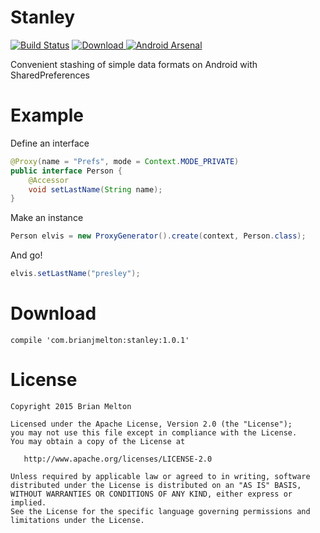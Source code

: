 # Stanley
[![Build Status](https://travis-ci.org/iambmelt/Stanley.svg?branch=master)](https://travis-ci.org/iambmelt/Stanley)
[ ![Download](https://api.bintray.com/packages/iambmelton/maven/stanley/images/download.svg) ](https://bintray.com/iambmelton/maven/stanley/_latestVersion)[![Android Arsenal](https://img.shields.io/badge/Android%20Arsenal-Stanley-green.svg?style=flat)](https://android-arsenal.com/details/1/2647)

Convenient stashing of simple data formats on Android with SharedPreferences

Example
=======

Define an interface

```java
@Proxy(name = "Prefs", mode = Context.MODE_PRIVATE)
public interface Person {
    @Accessor
    void setLastName(String name);
}
```

Make an instance

```java
Person elvis = new ProxyGenerator().create(context, Person.class);
```

And go!

```java
elvis.setLastName("presley");
```

Download
========
```compile 'com.brianjmelton:stanley:1.0.1'```

License
=======

    Copyright 2015 Brian Melton

    Licensed under the Apache License, Version 2.0 (the "License");
    you may not use this file except in compliance with the License.
    You may obtain a copy of the License at

       http://www.apache.org/licenses/LICENSE-2.0

    Unless required by applicable law or agreed to in writing, software
    distributed under the License is distributed on an "AS IS" BASIS,
    WITHOUT WARRANTIES OR CONDITIONS OF ANY KIND, either express or implied.
    See the License for the specific language governing permissions and
    limitations under the License.
